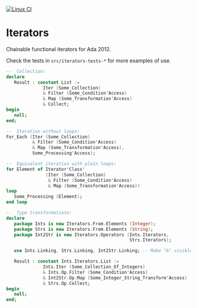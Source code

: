 [![Linux CI](https://github.com/mosteo/iterators/workflows/CI%20linux/badge.svg)](https://github.com/mosteo/iterators/actions?workflow=CI+linux)

# Iterators
Chainable functional iterators for Ada 2012.

Check the tests in `src/iterators-tests-*` for more examples of use.

```Ada
--  Collection:
declare
   Result : constant List :=
              Iter (Some_Collection)
              & Filter (Some_Condition'Access)
              & Map (Some_Transformation'Access)
              & Collect;
begin
   null;
end;

--  Iteration without loops:
For_Each (Iter (Some_Collection)
          & Filter (Some_Condition'Access)
          & Map (Some_Transformation'Access),
          Some_Processing'Access);

--  Equivalent iteration with plain loops:
for Element of Iterator'Class'
               (Iter (Some_Collection)
                & Filter (Some_Condition'Access)
                & Map (Some_Transformation'Access))
loop
   Some_Processing (Element);
end loop

--  Type transformations:
declare
   package Ints is new Iterators.From.Elements (Integer);
   package Strs is new Iterators.From.Elements (String);
   package Int2Str is new Iterators.Operators (Ints.Iterators, 
                                               Strs.Iterators);

   use Ints.Linking, Strs.Linking, Int2Str.Linking; -- Make "&" visible

   Result : constant Ints.Iterators.List :=
              Ints.Iter (Some_Collection_Of_Integers)
              & Ints.Op.Filter (Some_Condition'Access)
              & Int2Str.Op.Map (Some_Integer_String_Transform'Access)
              & Strs.Op.Collect;
begin
   null;
end;
```
